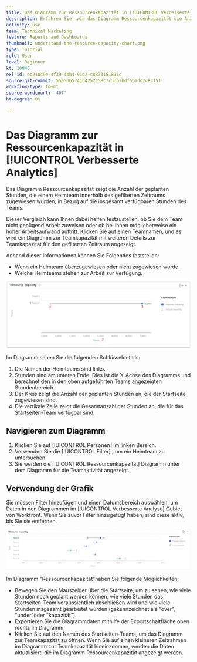 ```yaml
---
title: Das Diagramm zur Ressourcenkapazität in [!UICONTROL Verbesserte Analytics]
description: Erfahren Sie, wie das Diagramm Ressourcenkapazität die Anzahl der geplanten Stunden anzeigt, die einem Heimteam innerhalb des gefilterten Zeitraums zugewiesen wurden, in Bezug auf die Gesamtzahl der verfügbaren Stunden des Teams.
activity: use
team: Technical Marketing
feature: Reports and Dashboards
thumbnail: understand-the-resource-capacity-chart.png
type: Tutorial
role: User
level: Beginner
kt: 10046
exl-id: ec21049e-4f39-4bb4-91d2-c8873151811c
source-git-commit: 55e5065741b4252158c7c33b7bdf56adc7c8cf51
workflow-type: tm+mt
source-wordcount: '407'
ht-degree: 0%

---
```


# Das Diagramm zur Ressourcenkapazität in [!UICONTROL Verbesserte Analytics]

Das Diagramm Ressourcenkapazität zeigt die Anzahl der geplanten Stunden, die einem Heimteam innerhalb des gefilterten Zeitraums zugewiesen wurden, in Bezug auf die insgesamt verfügbaren Stunden des Teams.

Dieser Vergleich kann Ihnen dabei helfen festzustellen, ob Sie dem Team nicht genügend Arbeit zuweisen oder ob bei ihnen möglicherweise ein hoher Arbeitsaufwand auftritt. Klicken Sie auf einen Teamnamen, und es wird ein Diagramm zur Teamkapazität mit weiteren Details zur Teamkapazität für den gefilterten Zeitraum angezeigt.

Anhand dieser Informationen können Sie Folgendes feststellen:

* Wenn ein Heimteam überzugewiesen oder nicht zugewiesen wurde.
* Welche Heimteams stehen zur Arbeit zur Verfügung.

![Ein Bild mit einem Diagramm zur Ressourcenkapazität mit Zahlen zu Bereichen, die in den nachstehenden Aufzählungszeichen beschrieben werden](assets/section-3-2.png)

Im Diagramm sehen Sie die folgenden Schlüsseldetails:

1. Die Namen der Heimteams sind links.
1. Stunden sind am unteren Ende. Dies ist die X-Achse des Diagramms und berechnet den in den oben aufgeführten Teams angezeigten Stundenbereich.
1. Der Kreis zeigt die Anzahl der geplanten Stunden an, die der Startseite zugewiesen sind.
1. Die vertikale Zeile zeigt die Gesamtanzahl der Stunden an, die für das Startseiten-Team verfügbar sind.

## Navigieren zum Diagramm

1. Klicken Sie auf [!UICONTROL Personen] im linken Bereich.
1. Verwenden Sie die [!UICONTROL Filter] , um ein Heimteam zu untersuchen.
1. Sie werden die [!UICONTROL Ressourcenkapazität] Diagramm unter dem Diagramm für die Teamaktivität angezeigt.

## Verwendung der Grafik

Sie müssen Filter hinzufügen und einen Datumsbereich auswählen, um Daten in den Diagrammen im [!UICONTROL Verbesserte Analyse] Gebiet von Workfront. Wenn Sie zuvor Filter hinzugefügt haben, sind diese aktiv, bis Sie sie entfernen.

![Ein Bild mit einem Diagramm zur Ressourcenkapazität](assets/section-3-3.png)

Im Diagramm &quot;Ressourcenkapazität&quot;haben Sie folgende Möglichkeiten:

* Bewegen Sie den Mauszeiger über die Startseite, um zu sehen, wie viele Stunden noch geplant werden können, wie viele Stunden das Startseiten-Team voraussichtlich abschließen wird und wie viele Stunden insgesamt gearbeitet wurden (gekennzeichnet als &quot;over&quot;, &quot;under&quot;oder &quot;kapazität&quot;).
* Exportieren Sie die Diagrammdaten mithilfe der Exportschaltfläche oben rechts im Diagramm.
* Klicken Sie auf den Namen des Startseiten-Teams, um das Diagramm zur Teamkapazität zu öffnen. Wenn Sie auf einen kleineren Zeitrahmen im Diagramm zur Teamkapazität hineinzoomen, werden die Daten aktualisiert, die im Diagramm Ressourcenkapazität angezeigt werden.
